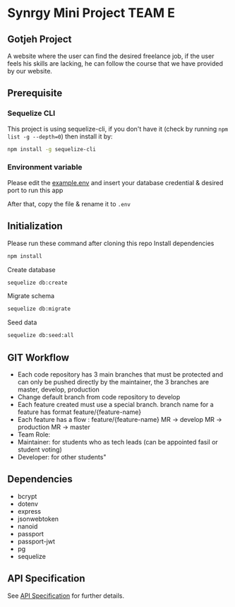 # Synrgy Mini Project TEAM E

## Gotjeh Project

A website where the user can find the desired freelance job, if the user feels his skills are lacking, he can follow the course that we have provided by our website.

## Prerequisite

### Sequelize CLI

This project is using sequelize-cli, if you don't have it (check by running `npm list -g --depth=0`) then install it by:

```bash
npm install -g sequelize-cli
```

### Environment variable

Please edit the [example.env](example.env) and insert your database credential & desired port to run this app

After that, copy the file & rename it to `.env`

## Initialization

Please run these command after cloning this repo
Install dependencies

```bash
npm install
```

Create database

```bash
sequelize db:create
```

Migrate schema

```bash
sequelize db:migrate
```

Seed data

```bash
sequelize db:seed:all
```

## GIT Workflow

- Each code repository has 3 main branches that must be protected and can only be pushed directly by the maintainer, the 3 branches are master, develop, production
- Change default branch from code repository to develop
- Each feature created must use a special branch. branch name for a feature has format feature/{feature-name}
- Each feature has a flow : feature/{feature-name} MR → develop MR → production MR → master
- Team Role:
- Maintainer: for students who as tech leads (can be appointed fasil or student voting)
- Developer: for other students"

## Dependencies

- bcrypt
- dotenv
- express
- jsonwebtoken
- nanoid
- passport
- passport-jwt
- pg
- sequelize

## API Specification

See [API Specification](api-spec/README.md) for further details.